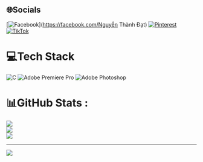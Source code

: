 
## 🌐Socials
[![Facebook](https://img.shields.io/badge/Facebook-%231877F2.svg?logo=Facebook&logoColor=white)](https://facebook.com/Nguyễn Thành Đạt) [![Pinterest](https://img.shields.io/badge/Pinterest-%23E60023.svg?logo=Pinterest&logoColor=white)](https://pinterest.com/0908511416goku) [![TikTok](https://img.shields.io/badge/TikTok-%23000000.svg?logo=TikTok&logoColor=white)](https://tiktok.com/@rakugaming2810) 

# 💻Tech Stack
![C](https://img.shields.io/badge/c-%2300599C.svg?style=for-the-badge&logo=c&logoColor=white) ![Adobe Premiere Pro](https://img.shields.io/badge/Adobe%20Premiere%20Pro-9999FF.svg?style=for-the-badge&logo=Adobe%20Premiere%20Pro&logoColor=white) ![Adobe Photoshop](https://img.shields.io/badge/adobephotoshop-%2331A8FF.svg?style=for-the-badge&logo=adobephotoshop&logoColor=white)
# 📊GitHub Stats :
![](https://github-readme-stats.vercel.app/api?username=Raku2810&theme=calm&hide_border=true&include_all_commits=false&count_private=false)<br/>
![](https://github-readme-streak-stats.herokuapp.com/?user=Raku2810&theme=calm&hide_border=true)<br/>
![](https://github-readme-stats.vercel.app/api/top-langs/?username=Raku2810&theme=calm&hide_border=true&include_all_commits=false&count_private=false&layout=compact)

---
[![](https://visitcount.itsvg.in/api?id=Raku2810&icon=0&color=0)](https://visitcount.itsvg.in)

